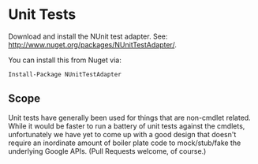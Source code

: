 # Unit Tests

Download and install the NUnit test adapter. See:
http://www.nuget.org/packages/NUnitTestAdapter/.

You can install this from Nuget via:

    Install-Package NUnitTestAdapter

## Scope

Unit tests have generally been used for things that are non-cmdlet related.
While it would be faster to run a battery of unit tests against the cmdlets,
unfortunately we have yet to come up with a good design that doesn't require an
inordinate amount of boiler plate code to mock/stub/fake the underlying Google
APIs. (Pull Requests welcome, of course.)